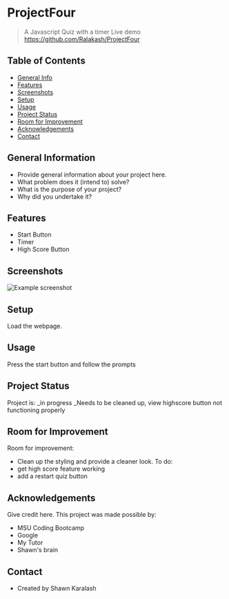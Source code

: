 # ProjectFour
> A Javascript Quiz with a timer
> Live demo https://github.com/Ralakash/ProjectFour
## Table of Contents
* [General Info](#general-information)
* [Features](#features)
* [Screenshots](#screenshots)
* [Setup](#setup)
* [Usage](#usage)
* [Project Status](#project-status)
* [Room for Improvement](#room-for-improvement)
* [Acknowledgements](#acknowledgements)
* [Contact](#contact)
<!-- * [License](#license) -->
## General Information
- Provide general information about your project here.
- What problem does it (intend to) solve?
- What is the purpose of your project?
- Why did you undertake it?
<!-- You don't have to answer all the questions - just the ones relevant to your project. -->
## Features
- Start Button
- Timer
- High Score Button
## Screenshots
![Example screenshot](./img/screenshot.png)
<!-- If you have screenshots you'd like to share, include them here. -->
## Setup
Load the webpage.
## Usage
Press the start button and follow the prompts
## Project Status
Project is: _in progress _Needs to be cleaned up, view highscore button not functioning properly
## Room for Improvement
Room for improvement:
- Clean up the styling and provide a cleaner look.
To do:
- get high score feature working
- add a restart quiz button
## Acknowledgements
Give credit here.
This project was made possible by:
- MSU Coding Bootcamp
- Google
- My Tutor
- Shawn's brain
## Contact
- Created by Shawn Karalash
